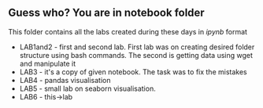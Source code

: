 
## Guess who? You are in notebook folder

This folder contains all the labs created during these days in *ipynb* format
- LAB1and2 - first and second lab. First lab was on creating desired folder structure using bash commands. The second is getting data using wget and manipulate it
- LAB3 - it's a copy of given notebook. The task was to fix the mistakes
- LAB4 - pandas visualisation
- LAB5 - small lab on seaborn visualisation.
- LAB6 - this->lab 
